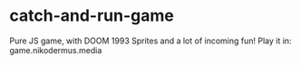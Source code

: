 # catch-and-run-game
Pure JS game, with DOOM 1993 Sprites and a lot of incoming fun! Play it in: game.nikodermus.media
